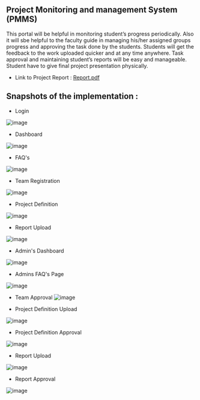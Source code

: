Project Monitoring and management System (PMMS)
 ---
 
This portal will be helpful in monitoring student’s progress periodically. Also it will sbe helpful to the faculty guide in managing his/her assigned groups progress and approving the task done by the students. Students will get the feedback to the work uploaded quicker and at any time anywhere. Task approval and maintaining student’s  reports will be easy and manageable. Student have to give final project presentation 	physically.

- Link to Project Report : [Report.pdf](https://github.com/hs2310/pmms/files/5264010/mini_print1.pdf)

Snapshots of the implementation : 
---
- Login 

![image](https://user-images.githubusercontent.com/29951473/93936590-3d9da380-fcdb-11ea-9a7f-7b981a43fc6a.png)

- Dashboard 

![image](https://user-images.githubusercontent.com/29951473/93936641-527a3700-fcdb-11ea-86a8-4a4746f7f2d8.png)

- FAQ's 

![image](https://user-images.githubusercontent.com/29951473/93936663-5f972600-fcdb-11ea-8f8f-8483ce849eac.png)

- Team Registration

![image](https://user-images.githubusercontent.com/29951473/93936705-70479c00-fcdb-11ea-9723-8ac2f31a40f2.png)

- Project Definition

![image](https://user-images.githubusercontent.com/29951473/93936747-7c335e00-fcdb-11ea-8a31-df970a4eb8e1.png)

- Report Upload

![image](https://user-images.githubusercontent.com/29951473/93936774-86555c80-fcdb-11ea-9780-ecade44fae7a.png)

- Admin's Dashboard

![image](https://user-images.githubusercontent.com/29951473/93936892-af75ed00-fcdb-11ea-9b37-c102cba68514.png)

- Admins FAQ's Page

![image](https://user-images.githubusercontent.com/29951473/93936935-bef53600-fcdb-11ea-8263-416f423633a2.png)

- Team Approval
![image](https://user-images.githubusercontent.com/29951473/93936969-ce747f00-fcdb-11ea-965f-7dda10a2995e.png)

- Project Definition Upload

![image](https://user-images.githubusercontent.com/29951473/93936999-daf8d780-fcdb-11ea-932e-6c2dd7b419a4.png)

- Project Definition Approval

![image](https://user-images.githubusercontent.com/29951473/93937056-f7950f80-fcdb-11ea-97b7-4f66bf3be160.png)

- Report Upload

![image](https://user-images.githubusercontent.com/29951473/93937072-024fa480-fcdc-11ea-97ae-942391bb332b.png)

- Report Approval

![image](https://user-images.githubusercontent.com/29951473/93937091-0b407600-fcdc-11ea-9a36-100b4a0742f2.png)
